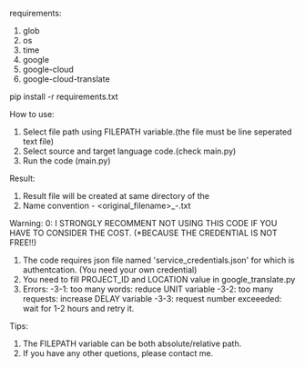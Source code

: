 requirements:
1. glob
2. os
3. time
4. google
5. google-cloud
6. google-cloud-translate

pip install -r requirements.txt

How to use:
1. Select file path using FILEPATH variable.(the file must be line seperated text file)
2. Select source and target language code.(check main.py)
3. Run the code (main.py)

Result:
1. Result file will be created at same directory of the
2. Name convention - <original_filename>_<sourcecode>-<targetcode>.txt

Warning:
0: I STRONGLY RECOMMENT NOT USING THIS CODE IF YOU HAVE TO CONSIDER THE COST. (*BECAUSE THE CREDENTIAL IS NOT FREE!!)
1. The code requires json file named 'service_credentials.json' for which is authentcation. (You need your own credential)
2. You need to fill PROJECT_ID and LOCATION value in google_translate.py
3. Errors: 
-3-1: too many words: reduce UNIT variable
-3-2: too many requests: increase DELAY variable
-3-3: request number exceeeded: wait for 1-2 hours and retry it.

Tips:
1. The FILEPATH variable can be both absolute/relative path.
2. If you have any other quetions, please contact me.

